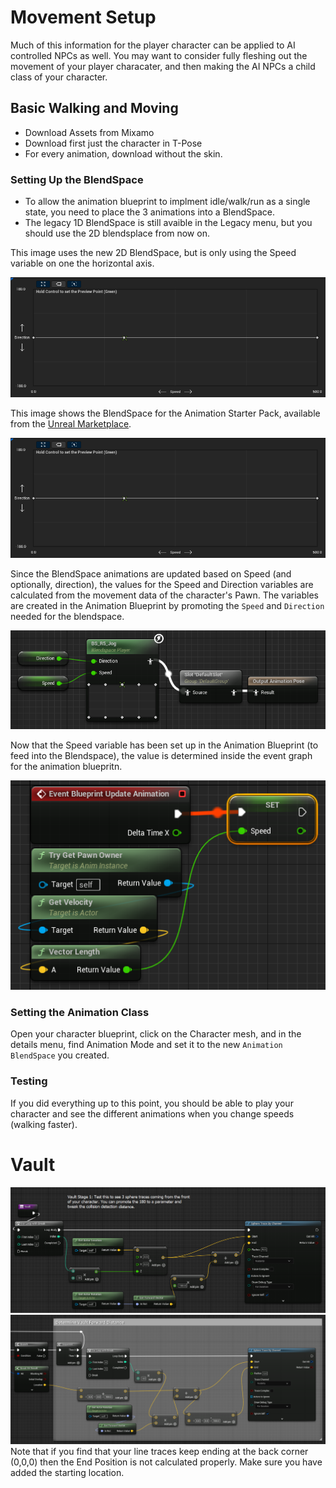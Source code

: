 # Movement Setup

Much of this information for the player character can be applied to AI controlled NPCs as well. You may want to consider fully fleshing out the movement of your player characater, and then making the AI NPCs a child class of your character.

## Basic Walking and Moving

* Download Assets from Mixamo
* Download first just the character in T-Pose
* For every animation, download without the skin.

### Setting Up the BlendSpace

* To allow the animation blueprint to implment idle/walk/run as a single state, you need to place the 3 animations into a BlendSpace.
* The legacy 1D BlendSpace is still avaible in the Legacy menu, but you should use the 2D blendsplace from now on.

This image uses the new 2D BlendSpace, but is only using the Speed variable on one the horizontal axis.

<img src="assets/move_2d-blendspace.png">

This image shows the BlendSpace for the Animation Starter Pack, available from the [Unreal Marketplace](https://www.unrealengine.com/marketplace/en-US/product/animation-starter-pack).

<img src="assets/move_2d-blendspace.png">

Since the BlendSpace animations are updated based on Speed (and optionally, direction), the values for the Speed and Direction variables are calculated from the movement data of the character's Pawn. The variables are created in the Animation Blueprint by promoting the `Speed` and `Direction` needed for the blendspace.

<img src="assets/move_abp_speed_direction.png">

Now that the Speed variable has been set up in the Animation Blueprint (to feed into the Blendspace), the value is determined inside the event graph for the animation bluepritn.

<img src="assets/move_abp_getting_speed.png">

### Setting the Animation Class

Open your character blueprint, click on the Character mesh, and in the details menu, find Animation Mode and set it to the new `Animation BlendSpace` you created.



### Testing

If you did everything up to this point, you should be able to play your character and see the different animations when you change speeds (walking faster).

# Vault

<img src="assets\vault-stage-01.png">

<img src="assets\vault-02-calc-forward-distance-blueprint.png">
Note that if you find that your line traces keep ending at the back corner (0,0,0) then the End Position is not calculated properly. Make sure you have added the starting location.

